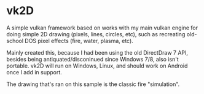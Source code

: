 # vk2D
A simple vulkan framework based on works with my main vulkan engine for doing simple 2D drawing (pixels, lines, circles, etc), such as recreating old-school DOS pixel effects (fire, water, plasma, etc).

Mainly created this, because I had been using the old DirectDraw 7 API, besides being antiquated/disconinued since Windows 7/8, also isn't portable. vk2D will run on Windows, Linux, and should work on Android once I add in support.

The drawing that's ran on this sample is the classic fire "simulation".
